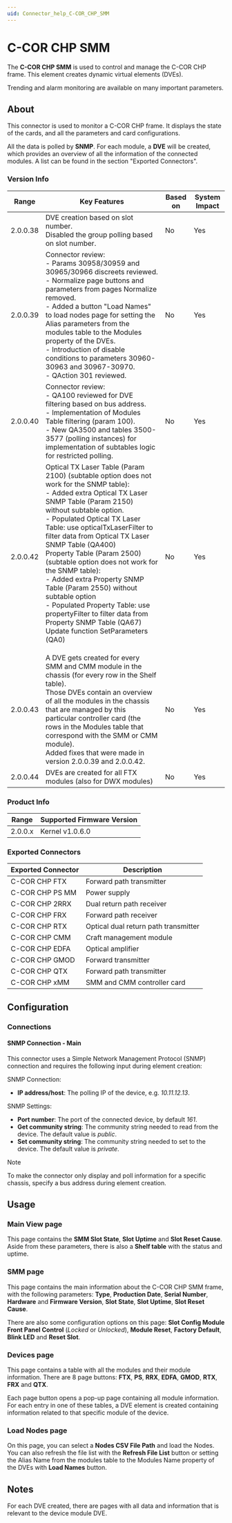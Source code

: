 ```yaml
---
uid: Connector_help_C-COR_CHP_SMM
---
```


# C-COR CHP SMM

The **C-COR CHP SMM** is used to control and manage the C-COR CHP frame. This element creates dynamic virtual elements (DVEs).

Trending and alarm monitoring are available on many important parameters.

## About

This connector is used to monitor a C-COR CHP frame. It displays the state of the cards, and all the parameters and card configurations.

All the data is polled by **SNMP**. For each module, a **DVE** will be created, which provides an overview of all the information of the connected modules. A list can be found in the section "Exported Connectors".

### Version Info

| Range                | Key Features     | Based on     | System Impact     |
|----------------------|------------------|--------------|-------------------|
| 2.0.0.38 | DVE creation based on slot number.<br>Disabled the group polling based on slot number. | No | Yes |
| 2.0.0.39 | Connector review: <br>- Params 30958/30959 and 30965/30966 discreets reviewed. <br>- Normalize page buttons and parameters from pages Normalize removed. <br>- Added a button "Load Names" to load nodes page for setting the Alias parameters from the modules table to the Modules property of the DVEs. <br>- Introduction of disable conditions to parameters 30960-30963 and 30967-30970. <br>- QAction 301 reviewed. | No | Yes |
| 2.0.0.40 | Connector review: <br>- QA100 reviewed for DVE filtering based on bus address. <br>- Implementation of Modules Table filtering (param 100). <br>- New QA3500 and tables 3500-3577 (polling instances) for implementation of subtables logic for restricted polling. | No | Yes |
| 2.0.0.42 | Optical TX Laser Table (Param 2100) (subtable option does not work for the SNMP table):<br>- Added extra Optical TX Laser SNMP Table (Param 2150) without subtable option.<br>- Populated Optical TX Laser Table: use opticalTxLaserFilter to filter data from Optical TX Laser SNMP Table (QA400) <br>Property Table (Param 2500) (subtable option does not work for the SNMP table): <br>- Added extra Property SNMP Table (Param 2550) without subtable option <br>- Populated Property Table: use propertyFilter to filter data from Property SNMP Table (QA67)<br>Update function SetParameters (QA0)</p> | No | Yes |
| 2.0.0.43 | A DVE gets created for every SMM and CMM module in the chassis (for every row in the Shelf table).<br>Those DVEs contain an overview of all the modules in the chassis that are managed by this particular controller card (the rows in the Modules table that correspond with the SMM or CMM module).<br>Added fixes that were made in version 2.0.0.39 and 2.0.0.42. | No | Yes |
| 2.0.0.44 | DVEs are created for all FTX modules (also for DWX modules) | No | Yes |

### Product Info

| Range | Supported Firmware Version |
|------------------|-----------------------------|
| 2.0.0.x          | Kernel v1.0.6.0             |

### Exported Connectors

| Exported Connector | Description                          |
|--------------------|--------------------------------------|
| C-COR CHP FTX      | Forward path transmitter             |
| C-COR CHP PS MM    | Power supply                         |
| C-COR CHP 2RRX     | Dual return path receiver            |
| C-COR CHP FRX      | Forward path receiver                |
| C-COR CHP RTX      | Optical dual return path transmitter |
| C-COR CHP CMM      | Craft management module              |
| C-COR CHP EDFA     | Optical amplifier                    |
| C-COR CHP GMOD     | Forward transmitter                  |
| C-COR CHP QTX      | Forward path transmitter             |
| C-COR CHP xMM      | SMM and CMM controller card          |

## Configuration

### Connections

#### SNMP Connection - Main

This connector uses a Simple Network Management Protocol (SNMP) connection and requires the following input during element creation:

SNMP Connection:

- **IP address/host**: The polling IP of the device, e.g. *10.11.12.13*.

SNMP Settings:

- **Port number**: The port of the connected device, by default *161*.
- **Get community string**: The community string needed to read from the device. The default value is *public*.
- **Set community string**: The community string needed to set to the device. The default value is *private*.

> [!NOTE]
> To make the connector only display and poll information for a specific chassis, specify a bus address during element creation.

## Usage

### Main View page

This page contains the **SMM Slot State**, **Slot Uptime** and **Slot Reset Cause**. Aside from these parameters, there is also a **Shelf table** with the status and uptime.

### SMM page

This page contains the main information about the C-COR CHP SMM frame, with the following parameters: **Type**, **Production Date**, **Serial Number**, **Hardware** and **Firmware Version**, **Slot State**, **Slot Uptime**, **Slot Reset Cause**.

There are also some configuration options on this page: **Slot Config Module Front Panel Control** (*Locked* or *Unlocked*), **Module Reset**, **Factory Default**, **Blink LED** and **Reset Slot**.

### Devices page

This page contains a table with all the modules and their module information. There are 8 page buttons: **FTX**, **PS**, **RRX**, **EDFA**, **GMOD**, **RTX**, **FRX** and **QTX**.

Each page button opens a pop-up page containing all module information. For each entry in one of these tables, a DVE element is created containing information related to that specific module of the device.

### Load Nodes page

On this page, you can select a **Nodes CSV File Path** and load the Nodes. You can also refresh the file list with the **Refresh File List** button or setting the Alias Name from the modules table to the Modules Name property of the DVEs with **Load Names** button.

## Notes

For each DVE created, there are pages with all data and information that is relevant to the device module DVE.
